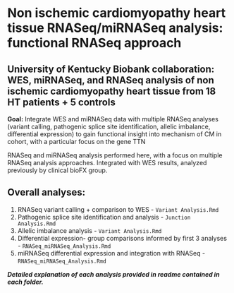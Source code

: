 # Non ischemic cardiomyopathy heart tissue RNASeq/miRNASeq analysis: functional RNASeq approach
## University of Kentucky Biobank collaboration: WES, miRNASeq, and RNASeq analysis of non ischemic cardiomyopathy heart tissue from 18 HT patients + 5 controls

**Goal:** Integrate WES and miRNASeq data with multiple RNASeq analyses (variant calling, pathogenic splice site identification, allelic imbalance, differential expression) to gain functional insight into mechanism of CM in cohort, with a particular focus on the gene TTN

RNASeq and miRNASeq analysis performed here, with a focus on multiple RNASeq analysis approaches. Integrated with WES results, analyzed previously by clinical bioFX group.

## Overall analyses:
  1. RNASeq variant calling + comparison to WES - `Variant Analysis.Rmd`
  2. Pathogenic splice site identification and analysis - `Junction Analysis.Rmd`
  3. Allelic imbalance analysis - `Variant Analysis.Rmd`
  4. Differential expression- group comparisons informed by first 3 analyses - `RNASeq_miRNASeq_Analysis.Rmd`
  5. miRNASeq differential expression and integration with RNASeq - `RNASeq_miRNASeq_Analysis.Rmd`
  
 ***Detailed explanation of each analysis provided in readme contained in each folder.***
